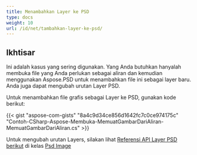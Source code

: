 ```yaml
---
title: Menambahkan Layer ke PSD
type: docs
weight: 10
url: /id/net/tambahkan-layer-ke-psd/
---
```


## **Ikhtisar**
Ini adalah kasus yang sering digunakan. Yang Anda butuhkan hanyalah membuka file yang Anda perlukan sebagai aliran dan kemudian menggunakan Aspose.PSD untuk menambahkan file ini sebagai layer baru. Anda juga dapat mengubah urutan Layer PSD.


Untuk menambahkan file grafis sebagai Layer ke PSD, gunakan kode berikut:

{{< gist "aspose-com-gists" "8a4c9d34ce856d1642fc7c0ce974175c" "Contoh-CSharp-Aspose-Membuka-MemuatGambarDariAliran-MemuatGambarDariAliran.cs" >}}


Untuk mengubah urutan Layers, silakan lihat [Referensi API Layer PSD berikut](https://reference.aspose.com/psd/net/aspose.psd.fileformats.psd/psdimage/properties/layers) di kelas [Psd Image](https://reference.aspose.com/psd/net/aspose.psd.fileformats.psd/psdimage)
